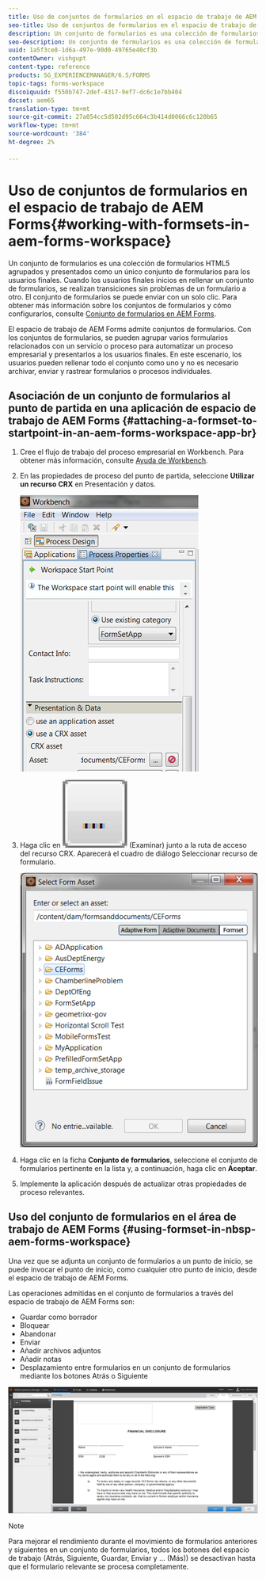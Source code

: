 ```yaml
---
title: Uso de conjuntos de formularios en el espacio de trabajo de AEM Forms
seo-title: Uso de conjuntos de formularios en el espacio de trabajo de AEM Forms
description: Un conjunto de formularios es una colección de formularios HTML5 agrupados y presentados como un único conjunto de formularios para los usuarios finales. Descubra cómo puede trabajar con conjuntos de formularios en el espacio de trabajo de AEM Forms.
seo-description: Un conjunto de formularios es una colección de formularios HTML5 agrupados y presentados como un único conjunto de formularios para los usuarios finales. Descubra cómo puede trabajar con conjuntos de formularios en el espacio de trabajo de AEM Forms.
uuid: 1a5f3ce8-1d6a-497e-90d0-49765e40cf3b
contentOwner: vishgupt
content-type: reference
products: SG_EXPERIENCEMANAGER/6.5/FORMS
topic-tags: forms-workspace
discoiquuid: f550b747-2def-4317-9ef7-dc6c1e7bb404
docset: aem65
translation-type: tm+mt
source-git-commit: 27a054cc5d502d95c664c3b414d0066c6c120b65
workflow-type: tm+mt
source-wordcount: '384'
ht-degree: 2%

---
```



# Uso de conjuntos de formularios en el espacio de trabajo de AEM Forms{#working-with-formsets-in-aem-forms-workspace}

Un conjunto de formularios es una colección de formularios HTML5 agrupados y presentados como un único conjunto de formularios para los usuarios finales. Cuando los usuarios finales inicios en rellenar un conjunto de formularios, se realizan transiciones sin problemas de un formulario a otro. El conjunto de formularios se puede enviar con un solo clic. Para obtener más información sobre los conjuntos de formularios y cómo configurarlos, consulte [Conjunto de formularios en AEM Forms](../../forms/using/formset-in-aem-forms.md).

El espacio de trabajo de AEM Forms admite conjuntos de formularios. Con los conjuntos de formularios, se pueden agrupar varios formularios relacionados con un servicio o proceso para automatizar un proceso empresarial y presentarlos a los usuarios finales. En este escenario, los usuarios pueden rellenar todo el conjunto como uno y no es necesario archivar, enviar y rastrear formularios o procesos individuales.

## Asociación de un conjunto de formularios al punto de partida en una aplicación de espacio de trabajo de AEM Forms {#attaching-a-formset-to-startpoint-in-an-aem-forms-workspace-app-br}

1. Cree el flujo de trabajo del proceso empresarial en Workbench. Para obtener más información, consulte [Ayuda de Workbench](https://www.adobe.com/go/learn_aemforms_workbench_63).
1. En las propiedades de proceso del punto de partida, seleccione **Utilizar un recurso CRX** en Presentación y datos.

   ![1-3](assets/1-3.png)

1. Haga clic en ![examinar](assets/browse.png) (Examinar) junto a la ruta de acceso del recurso CRX. Aparecerá el cuadro de diálogo Seleccionar recurso de formulario.

   ![2-1](assets/2-1.png)

1. Haga clic en la ficha **Conjunto de formularios**, seleccione el conjunto de formularios pertinente en la lista y, a continuación, haga clic en **Aceptar**.

1. Implemente la aplicación después de actualizar otras propiedades de proceso relevantes.

## Uso del conjunto de formularios en el área de trabajo de AEM Forms {#using-formset-in-nbsp-aem-forms-workspace}

Una vez que se adjunta un conjunto de formularios a un punto de inicio, se puede invocar el punto de inicio, como cualquier otro punto de inicio, desde el espacio de trabajo de AEM Forms.

Las operaciones admitidas en el conjunto de formularios a través del espacio de trabajo de AEM Forms son:

* Guardar como borrador
* Bloquear
* Abandonar
* Enviar
* Añadir archivos adjuntos
* Añadir notas
* Desplazamiento entre formularios en un conjunto de formularios mediante los botones Atrás o Siguiente

![3-1](assets/3-1.png)

>[!NOTE]
>
>Para mejorar el rendimiento durante el movimiento de formularios anteriores y siguientes en un conjunto de formularios, todos los botones del espacio de trabajo (Atrás, Siguiente, Guardar, Enviar y ... (Más)) se desactivan hasta que el formulario relevante se procesa completamente.

